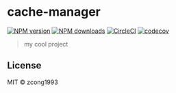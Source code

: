 # cache-manager

[![NPM version](https://img.shields.io/npm/v/cache-manager.svg?style=flat)](https://npmjs.com/package/cache-manager) [![NPM downloads](https://img.shields.io/npm/dm/cache-manager.svg?style=flat)](https://npmjs.com/package/cache-manager) [![CircleCI](https://circleci.com/gh/zcong1993/cache-manager/tree/master.svg?style=shield)](https://circleci.com/gh/zcong1993/cache-manager/tree/master) [![codecov](https://codecov.io/gh/zcong1993/cache-manager/branch/master/graph/badge.svg)](https://codecov.io/gh/zcong1993/cache-manager)

> my cool project

## License

MIT &copy; zcong1993
